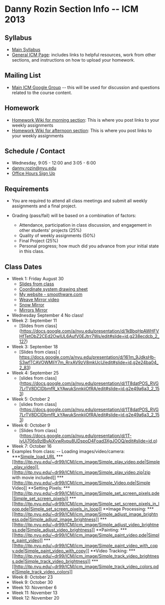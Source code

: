 Danny Rozin Section Info -- ICM 2013
========================================

Syllabus
--------
- [Main Syllabus](https://github.com/ITPNYU/ICM-2013/blob/master/Syllabus-2013-All.md)
- [General ICM Page](https://github.com/ITPNYU/ICM-2013/blob/master/README.md): includes links to helpful resources, work from other sections, and instructions on how to upload your homework.

Mailing List
------------
- [Main ICM Google Group](https://groups.google.com/a/itp.nyu.edu/group/icm) -- this will be used for discussion and questions related to the course content.

Homework
--------
- [Homework Wiki for morning section](https://github.com/ITPNYU/ICM-2013/wiki/Homework-Rozin-Wed-morning): This is where you post links to your weekly assignments
- [Homework Wiki for afternoon section](https://github.com/ITPNYU/ICM-2013/wiki/Homework-Rozin-Wed-afternoon): This is where you post links to your weekly assignments


Schedule / Contact
------------------
- Wednesday, 9:05 - 12:00 and 3:05 - 6:00
- danny.rozin@nyu.edu
- [Office Hours Sign Up](https://itp.nyu.edu/inwiki/Signup/Rozin)

Requirements
------------
- You are required to attend all class meetings and submit all weekly assignments and a final project.

- Grading (pass/fail) will be based on a combination of factors:
    - Attendance, participation in class discussion, and engagement in other students' projects (25%)
    - Quality of weekly assignments (50%) 
    - Final Project (25%)
    - Personal progress; how much did you advance from your initial state in this class.

Class Dates
-----------
- Week 1: Friday August 30 
    - [Slides from class](https://docs.google.com/presentation/d/1625s7b1eRyQE44NMxdRlbX5_t0OCbELBaUqFdElq9js)
    - [Coordinate system drawing sheet](http://itp.nyu.edu/~dr99/ICM/coords_sheet.pdf)
    - [My website - smoothware.com](http:smoothware.com)
     - [Weave Mirror video](https://vimeo.com/7067089)
     - [Snow Mirror](http://www.youtube.com/watch?v=jZhFRTeY8Cs)
     - [Mirrors Mirror](http://www.youtube.com/watch?v=tRDfO9K392E)
- Wednesday September 4 No class!
- Week 2: September 11
    - [Slides from class] (https://docs.google.com/a/nyu.edu/presentation/d/1kBbqHpAWHFVHfTetObZ2CEd2OwlUL6AufV0EJtrr7Ws/edit#slide=id.g238ecdcb_2_127)
- Week 3: September 18
    - [Slides from class] ( https://docs.google.com/a/nyu.edu/presentation/d/161m_9JdksHb-S3wfTCAVOWMliY7m_RrxAV9zV8mkUcU/edit#slide=id.g2e24ba04_2_83)
- Week 4: September 25
    - [slides from class] (https://docs.google.com/a/nyu.edu/presentation/d/1T8datPOS_RVG7LrTV8DClDbmfR_kYAwukSnnkjiOfRA/edit#slide=id.g2e49a6a3_2_153)
- Week 5: October 2
    - [slides from class] (https://docs.google.com/a/nyu.edu/presentation/d/1T8datPOS_RVG7LrTV8DClDbmfR_kYAwukSnnkjiOfRA/edit#slide=id.g2e49a6a3_2_153)
- Week 6: October 9
    - [Slides from class] (https://docs.google.com/a/nyu.edu/presentation/d/1T-ivUi706s9zlBvAiXvwRvpu8UDspoD4Foad3XgJOOQ/edit#slide=id.p)
- Week 7: October 16
- Examples from class:
-- Loading images/video/camera:
***[Simple_load_URL](http://itp.nyu.edu/~dr99/ICM/icm_image/Simple_load_URL.pde)
***[[http://itp.nyu.edu/~dr99/ICM/icm_image/Simple_play_video.pde|Simple_play_video]], [[http://itp.nyu.edu/~dr99/ICM/icm_image/Simple_play_video.zip|zip with movie included]]
***[[http://itp.nyu.edu/~dr99/ICM/icm_image/Simple_Video.pde|Simple Video]]
**Setting Pixels:
***[[http://itp.nyu.edu/~dr99/ICM/icm_image/Simple_set_screen_pixels.pde|Simple_set_screen_pixels]]
***[[http://itp.nyu.edu/~dr99/ICM/icm_image/Simple_set_screen_pixels_in_loop.pde|Simple_set_screen_pixels_in_loop]]
**Image Processing:
***[[http://itp.nyu.edu/~dr99/ICM/icm_image/Simple_adjust_image_brightness.pde|Simple_adjust_image_brightness]]
***[[http://itp.nyu.edu/~dr99/ICM/icm_image/Simple_adjust_video_brightness.pde|Simple_adjust_video_brightness]]
**Painting:
***[[http://itp.nyu.edu/~dr99/ICM/icm_image/Simple_paint_video.pde|Simple_paint_video]]
***[[http://itp.nyu.edu/~dr99/ICM/icm_image/Simple_paint_video_with_copy.pde|Simple_paint_video_with_copy]]
**Video Tracking:
***[[http://itp.nyu.edu/~dr99/ICM/icm_image/Simple_track_video_brightness.pde|Simple_track_video_brightness]]
***[[http://itp.nyu.edu/~dr99/ICM/icm_image/Simple_track_video_colors.pde|Simple_track_video_colors]]
- Week 8: October 23
- Week 9: October 30
- Week 10: November 6
- Week 11: November 13
- Week 12: November 20
